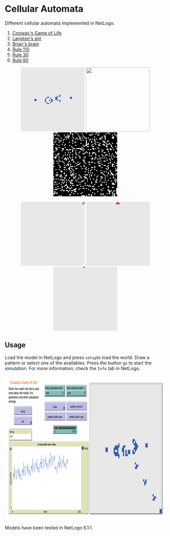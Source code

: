 # Cellular Automata

Different cellular automata implemented in NetLogo.

1. [Conway's Game of Life](https://en.wikipedia.org/wiki/Conway%27s_Game_of_Life)
2. [Langton's ant](https://en.wikipedia.org/wiki/Langton%27s_ant)
3. [Brian's brain](https://en.wikipedia.org/wiki/Brian%27s_Brain)
4. [Rule 110](https://en.wikipedia.org/wiki/Rule_110)
5. [Rule 30](https://en.wikipedia.org/wiki/Rule_30)
6. [Rule 90](https://en.wikipedia.org/wiki/Rule_90)



<p align="center">
    <img width="200" height="200" src="images/Conway_Game_Of_Life.gif">
    <img width="200" height="200" src="images/Langton_Ant.gif">
    <img width="200" height="200" src="images/Brian_Brain.gif">
</p>
<p align="center">
    <img width="200" height="200"src="images/Rule_110.gif">
    <img width="200" height="200" src="images/Rule_30.gif">
    <img width="200" height="200" src="images/Rule_90.gif">
</p>


## Usage

Load the model in NetLogo and press `setup`to load the world. Draw a pattern or select one of the availables. Press the button `go` to start the simulation. For more information, check the `Info` tab in NetLogo.

<p align="center">
    <img width="900" height="450" src="images/screen.png">
</p>

Models have been tested in NetLogo 6.1.1.

